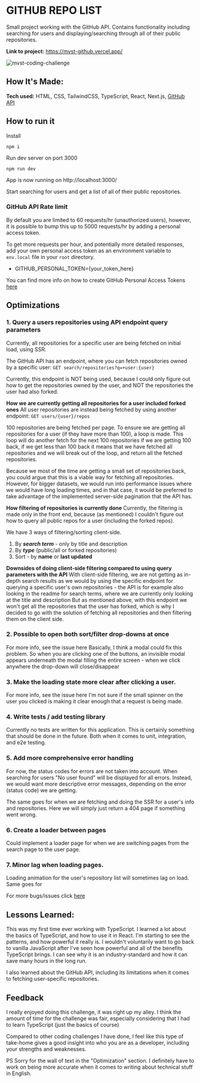 

# GITHUB REPO LIST
Small project working with the GitHub API. 
Contains functionality including searching for users and displaying/searching through all of their public repositories.

**Link to project:** https://mvst-github.vercel.app/

![mvst-coding-challenge](https://user-images.githubusercontent.com/84397151/199331770-f18667a9-c032-4862-9a80-9eb3713c238b.png)
## How It's Made:

**Tech used:** 
HTML, CSS, TailwindCSS, TypeScript, React, Next.js, [GitHub API](https://docs.github.com/en/rest)


## How to run it
Install

    npm i

Run dev server on port 3000

    npm run dev
App is now running on http://localhost:3000/

Start searching for users and get a list of all of their public repositories.


### GitHub API Rate limit
By default you are limited to 60 requests/hr (unauthorized users), however, it is possible to bump this up to 5000 requests/hr by adding a personal access token.

To get more requests per hour, and potentially more detailed responses, add your own personal access token as an environment variable to `env.local` file in your `root` directory.

- GITHUB_PERSONAL_TOKEN={your_token_here}

You can find more info on how to create GitHub Personal Access Tokens [here](https://docs.github.com/en/authentication/keeping-your-account-and-data-secure/creating-a-personal-access-token)


## Optimizations

### 1. Query a users repositories using API endpoint query parameters

Currently, all repositories for a specific user are being fetched on initial load, using SSR. 

The GitHub API has an endpoint, where you can fetch repositories owned by a specific user: 
`GET search/repositories?q=+user:{user}`

Currently, this endpoint is NOT being used, because I could only figure out how to get the repositories owned by the user, and NOT the repositories the user had also forked.

**How we are currently getting all repositories for a user included forked ones**
All user repositories are instead being fetched by using another endpoint: `GET users/{user}/repos`

100 repositories are being fetched per page. To ensure we are getting all repositories for a user (if they have more than 100), a loop is made. 
This loop will do another fetch for the next 100 repositories if we are getting 100 back, if we get less than 100 back it means that we have fetched all repositories and we will break out of the loop, and return all the fetched repositories.

Because we most of the time are getting a small set of repositories back, you could argue that this is a viable way for fetching all repositories. However, for bigger datasets, we would run into performance issues where we would have long loading times, and in that case, it would be preferred to take advantage of the implemented server-side pagination that the API has. 

**How filtering of repositories is currently done**
Currently, the filtering is made only in the front end, because (as mentioned) I couldn't figure out how to query all public repos for a user (including the forked repos). 

We have 3 ways of filtering/sorting client-side.

 1. By ***search term*** - only by title and description
 2. By ***type*** (public/all or forked repositories)
 3. Sort - by **name** or **last updated**

**Downsides of doing client-side filtering compared to using query parameters with the API**
With client-side filtering, we are not getting as in-depth search results as we would by using the specific endpoint for querying a specific user's own repositories - the API is for example also looking in the readme for search terms, where we are currently only looking at the title and description
But as mentioned above, with this endpoint we won't get all the repositories that the user has forked, which is why I decided to go with the solution of fetching all repositories and then filtering them on the client side.

### 2. Possible to open both sort/filter drop-downs at once
For more info, see the issue here
Basically, I think a modal could fix this problem. So when you are clicking one of the buttons, an invisible modal appears underneath the modal filling the entire screen - when we click anywhere the drop-down will close/disappear

### 3. Make the loading state more clear after clicking a user.
For more info, see the issue here
I'm not sure if the small spinner on the user you clicked is making it clear enough that a request is being made.

### 4. Write tests / add testing library
Currently no tests are written for this application. This is certainly something that should be done in the future. 
Both when it comes to unit, integration, and e2e testing.

### 5. Add more comprehensive error handling
For now, the status codes for errors are not taken into account.
When searching for users "No user found" will be displayed for all errors. 
Instead, we would want more descriptive error messages, depending on the error (status code) we are getting.

The same goes for when we are fetching and doing the SSR for a user's info and repositories. Here we will simply just return a 404 page if something went wrong.

### 6. Create a loader between pages
Could implement a loader page for when we are switching pages from the search page to the user page.

### 7. Minor lag when loading pages.
Loading animation for the user's repository list will sometimes lag on load. 
Same goes for 


For more bugs/issues click [here](https://github.com/kgni/mvst-coding-challenge/issues)

## Lessons Learned:

This was my first time ever working with TypeScript. I learned a lot about the basics of TypeScript, and how to use it in React. I'm starting to see the patterns, and how powerful it really is.  I wouldn't voluntarily want to go back to vanilla JavaScript after I've seen how powerful and all of the benefits TypeScript brings. I can see why it is an industry-standard and how it can save many hours in the long run.

I also learned about the GitHub API, including its limitations when it comes to fetching user-specific repositories.

## Feedback
I really enjoyed doing this challenge, it was right up my alley. 
I think the amount of time for the challenge was fair, especially considering that I had to learn TypeScript (just the basics of course)

Compared to other coding challenges I have done, I feel like this type of take-home gives a good insight into who you are as a developer, including your strengths and weaknesses.

PS Sorry for the wall of text in the "Optimization" section. I definitely have to work on being more accurate when it comes to writing about technical stuff in English.
